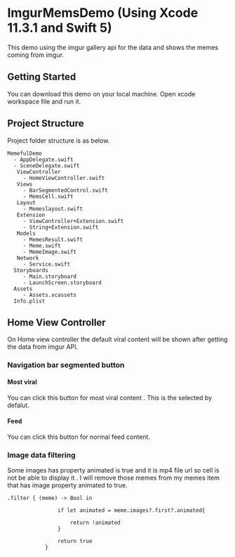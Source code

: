 # ImgurMemsDemo (Using Xcode  11.3.1 and Swift 5)

This demo using the imgur gallery api for the data and shows the memes coming from imgur. 

## Getting Started

You can download this demo on your local machine. Open xcode workspace file and run it.

## Project Structure

Project folder structure is as below.
```
MemefulDemo
  - AppDelegate.swift
  - SceneDelegate.swift
   ViewController
     - HomeViewController.swift
   Views
     - BarSegmentedControl.swift
     - MemsCell.swift
   Layout
     - Memeslayout.swift
   Extension
     - ViewController+Extension.swift
     - String+Extension.swift
   Models
     - MemesResult.swift
     - Meme.swift
     - MemeImage.swift
   Network
     - Service.swift
  Storyboards    
     - Main.storyboard
     - LaunchScreen.storyboard
  Assets    
     - Assets.xcassets
  Info.plist

```


## Home View Controller

On Home view controller the default viral content will be shown after getting the data from imgur API.

### Navigation bar segmented button 

#### Most viral

You can click this button for most viral content . This is the  selected by defalut.

#### Feed

You can click this button for normal feed content.


### Image data filtering

Some images has property animated is true and it is mp4 file url so cell is not be able to display it . I will remove those memes from my memes item that has image property animated to true.

```
.filter { (meme) -> Bool in
                
                if let animated = meme.images?.first?.animated{

                    return !animated
                }
                
                return true
            }
```


